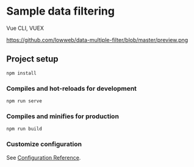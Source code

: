 # Sample data filtering
Vue CLI, VUEX

https://github.com/lowweb/data-multiple-filter/blob/master/preview.png

## Project setup
```
npm install
```
### Compiles and hot-reloads for development
```
npm run serve
```

### Compiles and minifies for production
```
npm run build
```


### Customize configuration
See [Configuration Reference](https://cli.vuejs.org/config/).
